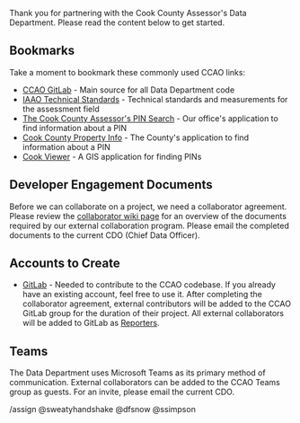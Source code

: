 Thank you for partnering with the Cook County Assessor's Data Department. Please read the content below to get started. 

## Bookmarks

Take a moment to bookmark these commonly used CCAO links:

* [CCAO GitLab](https://gitlab.com/ccao-data-science---modeling) - Main source for all Data Department code
* [IAAO Technical Standards](https://iaao.org/wcm/Resources/Technical_Standards/wcm/Resources_Content/Pubs/Technical_Standards.aspx) - Technical standards and measurements for the assessment field
* [The Cook County Assessor's PIN Search](https://www.cookcountyassessor.com/address-search) - Our office's application to find information about a PIN
* [Cook County Property Info](http://www.cookcountypropertyinfo.com/) - The County's application to find information about a PIN
* [Cook Viewer](https://maps.cookcountyil.gov/cookviewer/mapViewer.html) - A GIS application for finding PINs

## Developer Engagement Documents

Before we can collaborate on a project, we need a collaborator agreement. Please review the [collaborator wiki page](https://gitlab.com/groups/ccao-data-science---modeling/-/wikis/People/Contributing) for an overview of the documents required by our external collaboration program. Please email the completed documents to the current CDO (Chief Data Officer). 

## Accounts to Create

* [GitLab](https://gitlab.com/) - Needed to contribute to the CCAO codebase. If you already have an existing account, feel free to use it. After completing the collaborator agreement, external contributors will be added to the CCAO GitLab group for the duration of their project. All external collaborators will be added to GitLab as [Reporters](https://docs.gitlab.com/ee/user/permissions.html).

## Teams

The Data Department uses Microsoft Teams as its primary method of communication. External collaborators can be added to the CCAO Teams group as guests. For an invite, please email the current CDO.

/assign @sweatyhandshake @dfsnow @ssimpson
